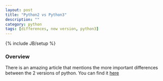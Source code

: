 ```yaml
---
layout: post
title: "Python2 vs Python3"
description: ""
category: python
tags: [differences, new version, python3]
---
```

{% include JB/setup %}

<!-- Overview -->
<h3>Overview</h3>

There is an amazing article that mentions the more important differences between the 2 versions of python. You can find it [here](http://nbviewer.ipython.org/github/rasbt/python_reference/blob/master/tutorials/key_differences_between_python_2_and_3.ipynb)

